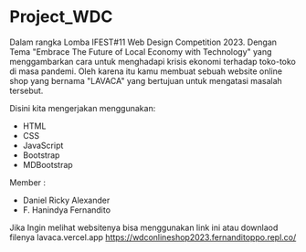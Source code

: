 # Project_WDC
Dalam rangka Lomba IFEST#11 Web Design Competition 2023. Dengan Tema "Embrace The Future  of Local Economy with Technology" yang menggambarkan cara untuk menghadapi krisis ekonomi terhadap toko-toko di masa pandemi.
Oleh karena itu kamu membuat sebuah website online shop yang bernama "LAVACA" yang bertujuan untuk mengatasi masalah tersebut.

Disini kita mengerjakan menggunakan:
- HTML
- CSS
- JavaScript
- Bootstrap
- MDBootstrap

Member : 
- Daniel Ricky Alexander
- F. Hanindya Fernandito

Jika Ingin melihat websitenya bisa menggunakan link ini atau downlaod filenya
lavaca.vercel.app
https://wdconlineshop2023.fernanditoppo.repl.co/
